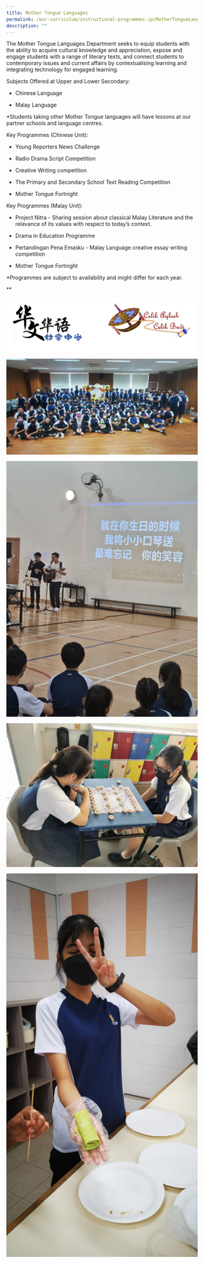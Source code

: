 ```yaml
---
title: Mother Tongue Languages
permalink: /our-curriculum/instructional-programmes-ip/MotherTongueLanguages/
description: ""
---
```

The Mother Tongue Languages Department seeks to equip students with the ability to acquire cultural knowledge and appreciation, expose and engage students with a range of literary texts, and connect students to contemporary issues and current affairs by contextualising learning and integrating technology for engaged learning.

Subjects Offered at Upper and Lower Secondary:

*   Chinese Language
    
*   Malay Language
    

\*Students taking other Mother Tongue languages will have lessons at our partner schools and language centres. 

Key Programmes (Chinese Unit):

*   Young Reporters News Challenge 
    
*   Radio Drama Script Competition 
    
*   Creative Writing competition 
    
*   The Primary and Secondary School Text Reading Competition 
    
*   Mother Tongue Fortnight 
    

Key Programmes (Malay Unit):

*   Project Nitra - Sharing session about classical Malay Literature and the relevance of its values with respect to today’s context. 
    
*   Drama in Education Programme 
    
*   Pertandingan Pena Emasku - Malay Language creative essay writing competition
    
*   Mother Tongue Fortnight 
    

\*Programmes are subject to availability and might differ for each year.

**

![](/images/IP%20Departments/Mother%20Tongue/Capture.png)

![](/images/IP%20Departments/Mother%20Tongue/S1_all.jpeg)

![](/images/IP%20Departments/Mother%20Tongue/SEC%203%20Cultural%20activitives_xin%20yao%20Concert%205.jpeg)

![](/images/IP%20Departments/Mother%20Tongue/SEC%203%20Cultural%20activitives_Chinese%20Chess%205.jpeg)

![](/images/IP%20Departments/Mother%20Tongue/S3_Dadar2.jpg)